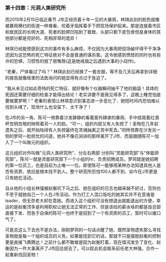 ### 第十四章：元洞人类研究所

而2015年2月15日临近春节  J市正经历着十年一见的大暴雨，林琪此刻的脸色就像被暴雨横扫的街道一样难看、咬着牙指挥着手下把现场保护起来。那是连接着市区和居民区的长明大道、死者的脸颊凹陷到了极致、头部只剩下皮包骨但是身体的其他部分都是完好的、死相非常的诡异！

林琪已经能预感到这次的事件有多么麻烦，不仅因为大暴雨把现场破坏得干干净净还因为这恐怖的死亡特征绝对不会是普通的谋杀案。这令她感到愤怒的同时也有些许的恐惧，习惯性的抿了抿嘴唇(这是她戒烟之后遇到大事的小动作)。

“老秦，尸体看过了吗？” 林琪此刻已经换了一套衣服，等不及几天后再拿到详细的报告就像局里的法医询问的她显得有点过于急迫了。

“我从未见过如此奇特的死亡特征、就好像有个仪器瞬间抽干了他的脑袋！具体的死因还需要仔细的检查才能得出结论！老实讲要不是我见得多了，这晚上睡觉怕是要做噩梦啊！” 老秦的表情让林琪意识到事态进一步恶化了、她短时间内恐怕难以找到头绪了。现场什么也没留下、太干净了！

在J市的另一角、陈可一倚靠着沙发静静的看着窗外肆虐的暴雨、手中摇晃着红酒杯忽明忽暗的映照着另一人的脸。“可一，组织内部又有人失控了！圣物在几年前遗失之后、就开始陆续有人失控最终在灵魂抽离之苦中死去。”同样倚靠在沙发另一侧的梦珂一脸担忧的问道，她并不像花涧讲的那样离开了J市、而是跟随陈可一加入了一个叫做元的组织。

这元组织对外叫做"元洞人类研究所"、分左右两部 分别叫“灵能研究部”与“体能研究部”，陈可一就是灵能研究部下一个小组的hr、负责招聘成员。梦珂就是她招聘的第一位员工，也是目前为止唯一一位。即使陈可一能够用某种办法知道其他人是否有资质、依旧是根本找不到人。整个研究所恐怕100人都不到、如今在J市更是只有她在活动。

自从他的小组长林强被赵衡坑下马之后、她在组织的日志也越来越不好过，否则也不至于就她自己一个人在J市活动。作为打工人混口饭吃的她其实并不在意谁是leader、但无奈老大却在意她。而进入这个组织可没有想退出就能退出的方便，幸运的是赵衡顶多是利用职权让她无法正常的工作、但是该给的薪水啥的都是由总部直接下发、而急于自保的陈可一也终于是招到了一个有资质的员工，暂时可以缓口气了。

可是总这么下去也不是办法，刚刚梦珂的一句话点醒了她、既然圣物遗失那么寻找圣物就是每一个组织成员的义务。如果能找到它的话，那就不只是摆脱赵衡的控制更是直接飞黄腾达！之前什么都不敢做是因为赵衡盯着，现在情况发生了变化、赵衡因为一件大事离开了J市回总部去了。可以趁此机会联系前任老大林强，合作一起重新找回圣物！













